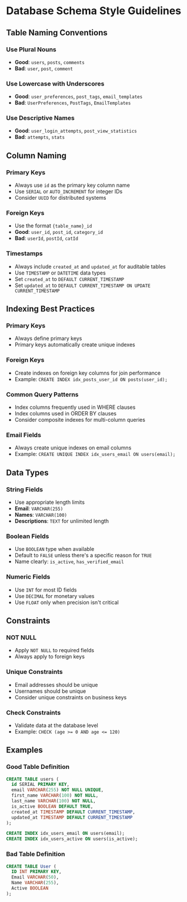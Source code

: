 # Database Schema Style Guidelines

## Table Naming Conventions

### Use Plural Nouns
- **Good**: `users`, `posts`, `comments`
- **Bad**: `user`, `post`, `comment`

### Use Lowercase with Underscores
- **Good**: `user_preferences`, `post_tags`, `email_templates`
- **Bad**: `UserPreferences`, `PostTags`, `EmailTemplates`

### Use Descriptive Names
- **Good**: `user_login_attempts`, `post_view_statistics`
- **Bad**: `attempts`, `stats`

## Column Naming

### Primary Keys
- Always use `id` as the primary key column name
- Use `SERIAL` or `AUTO_INCREMENT` for integer IDs
- Consider `UUID` for distributed systems

### Foreign Keys
- Use the format `{table_name}_id`
- **Good**: `user_id`, `post_id`, `category_id`
- **Bad**: `userId`, `postId`, `catId`

### Timestamps
- Always include `created_at` and `updated_at` for auditable tables
- Use `TIMESTAMP` or `DATETIME` data types
- Set `created_at` to `DEFAULT CURRENT_TIMESTAMP`
- Set `updated_at` to `DEFAULT CURRENT_TIMESTAMP ON UPDATE CURRENT_TIMESTAMP`

## Indexing Best Practices

### Primary Keys
- Always define primary keys
- Primary keys automatically create unique indexes

### Foreign Keys
- Create indexes on foreign key columns for join performance
- Example: `CREATE INDEX idx_posts_user_id ON posts(user_id);`

### Common Query Patterns
- Index columns frequently used in WHERE clauses
- Index columns used in ORDER BY clauses
- Consider composite indexes for multi-column queries

### Email Fields
- Always create unique indexes on email columns
- Example: `CREATE UNIQUE INDEX idx_users_email ON users(email);`

## Data Types

### String Fields
- Use appropriate length limits
- **Email**: `VARCHAR(255)`
- **Names**: `VARCHAR(100)`
- **Descriptions**: `TEXT` for unlimited length

### Boolean Fields
- Use `BOOLEAN` type when available
- Default to `FALSE` unless there's a specific reason for `TRUE`
- Name clearly: `is_active`, `has_verified_email`

### Numeric Fields
- Use `INT` for most ID fields
- Use `DECIMAL` for monetary values
- Use `FLOAT` only when precision isn't critical

## Constraints

### NOT NULL
- Apply `NOT NULL` to required fields
- Always apply to foreign keys

### Unique Constraints
- Email addresses should be unique
- Usernames should be unique
- Consider unique constraints on business keys

### Check Constraints
- Validate data at the database level
- Example: `CHECK (age >= 0 AND age <= 120)`

## Examples

### Good Table Definition
```sql
CREATE TABLE users (
  id SERIAL PRIMARY KEY,
  email VARCHAR(255) NOT NULL UNIQUE,
  first_name VARCHAR(100) NOT NULL,
  last_name VARCHAR(100) NOT NULL,
  is_active BOOLEAN DEFAULT TRUE,
  created_at TIMESTAMP DEFAULT CURRENT_TIMESTAMP,
  updated_at TIMESTAMP DEFAULT CURRENT_TIMESTAMP
);

CREATE INDEX idx_users_email ON users(email);
CREATE INDEX idx_users_active ON users(is_active);
```

### Bad Table Definition
```sql
CREATE TABLE User (
  ID INT PRIMARY KEY,
  Email VARCHAR(50),
  Name VARCHAR(255),
  Active BOOLEAN
);
```